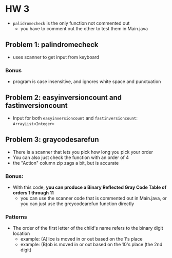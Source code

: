 # HW 3
- `palidromecheck` is the only function not commented out
  - you have to comment out the other to test them in Main.java
## Problem 1: palindromecheck
- uses scanner to get input from keyboard
### Bonus
- program is case insensitive, and ignores white space and punctuation
## Problem 2: easyinversioncount and fastinversioncount
- Input for both `easyinversioncount` and `fastinversioncount`: `ArrayList<Integer>`
  
## Problem 3: graycodesarefun
- There is a scanner that lets you pick how long you pick your order
- You can also just check the function with an order of 4
- the "Action" column zip zags a bit, but is accurate
### Bonus: 
  - With this code, **you can produce a Binary Reflected Gray Code Table of orders 1 through 11**
    - you can use the scanner code that is commented out in Main.java, or you can just use the greycodearefun function directly
### Patterns
  - The order of the first letter of the child's name refers to the binary digit location
    - example: (A)lice is moved in or out based on the 1's place
    - example: (B)ob is moved in or out based on the 10's place (the 2nd digit)
    
